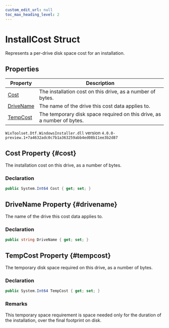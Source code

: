 ```yaml
---
custom_edit_url: null
toc_max_heading_level: 2
---
```

# InstallCost Struct
Represents a per-drive disk space cost for an installation.
## Properties
| Property | Description |
| ------ | ----------- |
| [Cost](#cost) | The installation cost on this drive, as a number of bytes. |
| [DriveName](#drivename) | The name of the drive this cost data applies to. |
| [TempCost](#tempcost) | The temporary disk space required on this drive, as a number of bytes. |
`WixToolset.Dtf.WindowsInstaller.dll` version `4.0.0-preview.1+7a4632adc0c7b1a363259abb4ed08b11ee3b2d87`
## Cost Property {#cost}
The installation cost on this drive, as a number of bytes.
### Declaration
```cs
public System.Int64 Cost { get; set; } 
```
## DriveName Property {#drivename}
The name of the drive this cost data applies to.
### Declaration
```cs
public string DriveName { get; set; } 
```
## TempCost Property {#tempcost}
The temporary disk space required on this drive, as a number of bytes.
### Declaration
```cs
public System.Int64 TempCost { get; set; } 
```
### Remarks
This temporary space requirement is space needed only for the duration of the installation, over the final footprint on disk.

